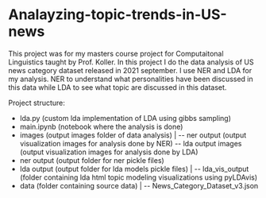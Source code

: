 # Analayzing-topic-trends-in-US-news

This project was for my masters course project for Computaitonal Linguistics taught by Prof. Koller.
In this project I do the data analysis of US news category dataset released in 2021 september. I use NER and LDA for my analysis. NER to understand what personalities have been discussed in this data while LDA to see what topic are discussed in this dataset. 

Project structure:
  - lda.py (custom lda implementation of LDA using gibbs sampling)
  - main.ipynb (notebook where the analysis is done)
  - images (output images folder of data analysis)
    |
     -- ner output (output visualization images for analysis done by NER)
     -- lda output images (output visualization images for analysis done by LDA)
  - ner output (output folder for ner pickle files)
  - lda output (output folder for lda models pickle files)
      |
      -- lda_vis_output (folder containing lda html topic modeling visualizations using pyLDAvis)
  - data (folder containing source data)
     |
     -- News_Category_Dataset_v3.json
